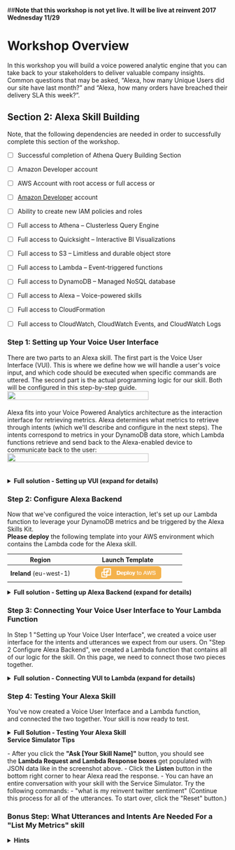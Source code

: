 ##**Note that this workshop is not yet live.  It will be live at reinvent 2017 Wednesday 11/29**

# Workshop Overview
In this workshop you will build a voice powered analytic engine that you can take back to your stakeholders to deliver valuable company insights.   Common questions that may be asked, “Alexa, how many Unique Users did our site have last month?” and “Alexa, how many orders have breached their delivery SLA this week?”.

## Section 2: Alexa Skill Building

Note, that the following dependencies are needed in order to successfully complete this section of the workshop.

- [ ] Successful completion of Athena Query Building Section
- [ ] Amazon Developer account

- [ ] AWS Account with root access or full access
or
- [ ] [Amazon Developer](https://developer.amazon.com/) account
- [ ] Ability to create new IAM policies and roles
- [ ] Full access to Athena – Clusterless Query Engine
- [ ] Full access to Quicksight – Interactive BI Visualizations
- [ ] Full access to S3 – Limitless and durable object store
- [ ] Full access to Lambda – Event-triggered functions
- [ ] Full access to DynamoDB – Managed NoSQL database
- [ ] Full access to Alexa – Voice-powered skills
- [ ] Full access to CloudFormation
- [ ] Full access to CloudWatch, CloudWatch Events, and CloudWatch Logs


### Step 1: Setting up Your Voice User Interface

There are two parts to an Alexa skill. The first part is the Voice User Interface (VUI). This is where we define how we will handle a user's voice input, and which code should be executed when specific commands are uttered. The second part is the actual programming logic for our skill.   Both will be configured in this step-by-step guide.<br>
<IMG SRC="https://github.com/awslabs/voice-powered-analytics/blob/master/media/images/Alexa_Arch.png?raw=true" width="80%" height="80%"><br><br>
Alexa fits into your Voice Powered Analytics architecture as the interaction interface for retrieving metrics.  Alexa determines what metrics to retrieve through intents (which we'll describe and configure in the next steps).  The intents correspond to metrics in your DynamoDB data store, which Lambda functions retrieve and send back to the Alexa-enabled device to communicate back to the user:<br>
<IMG SRC="https://github.com/awslabs/voice-powered-analytics/blob/master/media/images/Alexa_Arch2.png?raw=true" width="80%" height="80%"><br><br>   
<details>
<summary><strong>Full solution - Setting up VUI (expand for details)</strong></summary><p>
  
  1. Go to the <a href="http://developer.amazon.com/" target="_blank">Amazon Developer Portal</a>.  
  2. Click the <b>Alexa button</b> on the left portion of the screen.<br>
  <IMG SRC="https://github.com/awslabs/voice-powered-analytics/blob/master/media/images/Alexa_Lab_1.png?raw=true" width="80%" height="80%"><br>
  2. In the top-right corner of the screen, click the <b>"Sign In"</b> button. <br>(If you don't already have an account, you will be able to create a new one for free.)<br>
  3. Once you have signed in, on the Alexa page, click the <b>"Alexa Skills Kit"</b> button, which is what we'll use to create our custom skill.<br>
  <IMG SRC="https://github.com/awslabs/voice-powered-analytics/blob/master/media/images/Alexa_Lab_2.png?raw=true" width="40%" height="40%"><br>
  4.  Select <b>"Start A Skill."</b> This will get you to the first page of your new Alexa skill.
  5.  Fill out the <b>Skill Information screen</b>. Make sure to review the tips we provide below the screenshot.<br>
  <IMG SRC="https://github.com/awslabs/voice-powered-analytics/blob/master/media/images/Alexa_Lab_4.png?raw=true" width="80%" height="80%"><br>
  <details>
 <summary><strong>Skill Information Tips (expand for details)</strong></summary><p> 

#### Skill Information Tips<br>
i.  <b>Skill Type</b> For this skill, we are creating a skill using the Custom Interaction Model. This is the default choice.
ii. <b>Language</b> Choose the first language you want to support. You can add additional languages in the future, but we need to start with one. (This guide is using U.S. English to start.)
iii.  <b>Name</b> This is the name that will be shown in the Alexa Skills Store, and the name your users will refer to.
iv. <b>Invocation Name</b> This is the name that your users will need to say to start your skill. We have provided some common issues developers encounter in the list below, but you should also review the entire <a href="https://developer.amazon.com/public/solutions/alexa/alexa-skills-kit/docs/choosing-the-invocation-name-for-an-alexa-skill">Invocation Name Requirements</a>.
<table>
<thead>
<tr>
<th>Invocation Name Requirements</th>
<th>Examples of incorrect invocation names</th>
</tr>
</thead>
<tbody>
<tr>
<td>The skill invocation name must not infringe upon the intellectual property rights of an entity or person.</td>
<td>korean air; septa check</td>
</tr>
<tr>
<td>Invocation names should be more than one word (unless it is a brand or intellectual property), and must not be a name or place</td>
<td>horoscope; trivia; guide; new york</td>
</tr>
<tr>
<td>Two word invocation names are not allowed when one of the words is a definite article, indefinite article, or a preposition</td>
<td>any poet; the bookie; the fool</td>
</tr>
<tr>
<td>The invocation name must not contain any of the Alexa skill launch phrases and connecting words.  Launch phrase examples include "launch," "ask," "tell," "load," and "begin."  Connecting word examples include "to," "from," "by," "if," "and," "whether."</td>
<td>trivia game for star wars; better with bacon</td>
</tr>
<tr>
<td>The invocation name must not contain the wake words "Alexa," "Amazon," "Echo," or the words "skill" or "app."</td>
<td>hackster initial skill; word skills</td>
</tr>
<tr>
<td>The invocation name must be written in each language you choose to support.  For example, the German version of your skill must have an invocation name written in German, while the English (US) version must have an invocation name written in English.</td>
<td>kitchen stories (German skill)</td>
</tr></tbody></table>
 </p></details>

6.  Click the Next button to move to the <b>Interaction Model</b>.
7. Click on the <b>Launch Skill Builder (Beta)</b> button . This will launch the new Skill Builder Dashboard.
<IMG SRC="https://github.com/awslabs/voice-powered-analytics/blob/master/media/images/Alexa_Lab_5.png?raw=true" width="80%" height="80%"><br>
8.  Click on the <b>"Dashboard"</b> button.
9.  Click <b>"Add Intent"</b> on the Dashboard screen.  An intent allows you to define 'what to do' when your custom skill is invoked.  
 <IMG SRC="https://github.com/awslabs/voice-powered-analytics/blob/master/media/images/Alexa_Lab_5_5.png?raw=true" width="80%" height="80%"><br>
10.  Type in a name for the intent under <b> Create a new custom intent</b>  
<IMG SRC="https://github.com/awslabs/voice-powered-analytics/blob/master/media/images/Alexa_Lab_5_6.png?raw=true" width="80%" height="80%"><br>
11.  Next we're going <b>Add utterances</b> to our intent.  This triggers an invoke of your intent through your user's voice.  You'll want to add a few different variations based upon how users will interact with the different types of metrics available to query.     
  - Some sample utterances for your newly generated intents. These are the things a user would say to make a specific intent happen. Here are a few examples:
    - <i>What's my {metric}</i> or <i>What is the value for {metric}</i> (More on what the <i>{metric}</i> means on the next step)
    <IMG SRC="https://github.com/awslabs/voice-powered-analytics/blob/master/media/images/Alexa_Lab_6.png?raw=true" width="80%" height="80%"><br>
12. Now we'll <b>configure our Slots</b>.  Slots allow you to parameterize different variable attributes when invoking your intent.  For this workshop, the slot will be our metric(s) that we've created with the Athena query.  This is why we've put the {metric} slot name in our utterances.
    - Type in the name of the slot under <b>Create a new intent slot</b> and then <b>Click the + button</b> to add it.  Then click the <b>plus(+)</b> button on the utterances dialog to add the utterance.  Give your slot the name {<b>metric</b>}.  Note: If you want to give it a different name, then log the name in a separate text editor so we can adjust our backend Lambda function later.  If you do this, also remember to change the name of the slot referenced in your utterance so they match.        
    - Note: Alternatively, you can create a new slot on the right side of the screen in the section titled <i>Intent Slots</i>
13. Our slot is now created and will be added to the <i>Intent Slots</i> area on the right side of the screen.  In this section, under the slot, click the area <i>choose a slot type</i>. We’ll create a new slot type for our list of metrics.  Let's call this <b>available_metrics</b> and click the <b>+</b> button to add it.<br>
<IMG SRC="https://github.com/awslabs/voice-powered-analytics/blob/master/media/images/Alexa_Lab_6_5.png?raw=true" width="80%" height="80%"><br> 
14.  On the bottom left side of the screen, click on the <b>available_metrics</b> slot type that was just created.   For the **slot value, enter the <i>value</i>** of the metric used from the <i>Athena_Poller</i> Lambda function's environment variable: <i>Metric</i> . Then click the <b>+</b> button.  Note: The DynamoDB item that is used as our key in the backend lambda function uses this value to query our metric's value.
    - Note: Don't worry about adding <b>ID (Optional)</b> or <b>Synonyms</b>.  They can be added later after you test. 
<IMG SRC="https://github.com/awslabs/voice-powered-analytics/blob/master/media/images/Alexa_Lab_6_6.png?raw=true" width="80%" height="80%"><br>
15. Now you're ready to Click <b>"Build Model"</b> and <b>"Save"</b><br>
<IMG SRC="https://github.com/awslabs/voice-powered-analytics/blob/master/media/images/Alexa_Lab_7.png?raw=true" width="80%" height="80%"><br>
16. If your interaction model builds successfully, click on <b>Configuration button</b> to move on to Configuration. In our next step of this guide, we will be creating our Lambda function in the AWS developer console, but keep this browser tab open, because we will be returning here on <a href="https://github.com/voicehacks/setup-local-recommendations/blob/master/step-by-step/3-connect-vui-to-code.md">Page #3: Connect VUI to Code</a>. <br>
<IMG SRC="https://github.com/awslabs/voice-powered-analytics/blob/master/media/images/Alexa_Lab_8.png?raw=true" width="80%" height="80%"><br>
<br>If you get an error from your interaction model, check through this list:
   - Did you copy & paste the provided code into the appropriate boxes?
   - Did you accidentally add any characters to the Interaction Model or Sample Utterances?
</details>

### Step 2: Configure Alexa Backend
Now that we've configured the voice interaction, let's set up our Lambda function to leverage your DynamoDB metrics and be triggered by the Alexa Skills Kit. 
<br><b>Please deploy</b> the following template into your AWS environment which contains the Lambda code for the Alexa skill. 
<table>
<thead>
<tr>
<th>Region</th>
<th>Launch Template</th>
</tr>
</thead>
<tbody>
<tr>
<td><strong>Ireland</strong> (eu-west-1)</td>
<td> <center><a href="https://console.aws.amazon.com/cloudformation/home?region=eu-west-1#/stacks/new?stackName=VoiceAlexaSkill&templateURL=https://s3.amazonaws.com/cf-templates-kljh22251-eu-west-1/skill_template_partial.yaml"><img src="/media/images/CFN_Image_01.png" alt="Launch Alexa Skill into Ireland with CloudFormation" width="65%" height="65%"></a></center></td></tr></tbody></table>
<details>
<summary><strong>Full solution - Setting up Alexa Backend (expand for details)</strong></summary><p>
  1. Check your <b>AWS region</b>. For the reinvent workshop, we'll be using the <b>EU (Ireland)</b> region.<br>
<IMG SRC="https://github.com/awslabs/voice-powered-analytics/blob/master/media/images/Alexa_Lab_9.png?raw=true" width="80%" height="80%"><br>
  2. Open the Lambda function, starting with <b>“VoiceAlexaSkillFull-AlexaMetricSkill-1”</b> deployed with the Cloudformation.   <b>Configure your trigger</b>. Click the <b>Triggers</b> tab. Within the <b>Triggers</b> pane, click the link to <b>Add a Trigger</b>. A pop-up should appear, click in the dashed box and select Alexa Skills Kit from the list. If you don't see Alexa Skills Kit in the list, jump back to step #3 on this page.<br>
  <IMG SRC="https://github.com/awslabs/voice-powered-analytics/blob/master/media/images/Alexa_Lab_10.png?raw=true" width="80%" height="80%"><br>
  3. Once you have selected Alexa Skills Kit, click the <b>Configuration</b> Tab to go back to your code.<br>
  4. The <b>ARN value</b> should be in the top right corner. Copy this value for use in the next section of the guide.<br>
  <IMG SRC="https://github.com/awslabs/voice-powered-analytics/blob/master/media/images/Alexa_Lab_11.png?raw=true" width="80%" height="80%"><br>
</p>
  5.  Within the Lambda configuration, navigate to <b>Environment Variables</b>.  
  6. <b>validate the environment variables</b>: 
   - <b>intent_name</b> matches what's configured for your <i>intent</i> in the Alexa Skill's Interaction Configuration
   - <b>slot_name</b> matches what's configured for your <i>slot name</i> in the Alexa Skill's Interaction Configuration
    (Optional) You can modify the greeting and exit message for your Alexa skill by changing the value of two environment variables: <b>greeting_msg</b> and <b>exit_msg</b>
  <details>
<summary>Example</summary><p>
  greeting_msg <i>Welcome to the Voice Powered Analytics.  Please tell me what metrics you'd like to hear. To hear available metrics, ask Alexa tell me my metrics</i> <br>
  and
  exit_msg <i>Thank you for trying the Voice Powered Analytics.  Have a nice day!</i>
</p></details>
    -  There's also an environment variable called: <b>metrics_table</b> with the value <i>VPA_Metrics_Table</i>.  This references the DynamoDB table that the Alexa skill will be querying for your metric
<details>
<summary>Hint</summary><p>
  <IMG SRC="https://github.com/awslabs/voice-powered-analytics/blob/master/media/images/Alexa_Lab_11b.png?raw=true" width="80%" height="80%">
  </p></details>
  7. Bonus (If time): can you add a skill to the Lambda function which enables users to "List My Metrics"
<details>
<summary>If you couldn't complete the steps for this Section above, optionally, you can deploy the following CloudFormation for the AWS configuration:</summary><p>
<table>
<thead>
<tr>
<th>Region</th>
<th>Launch Template</th>
</tr>
</thead>
<tbody>
<tr>
<td><strong>Ireland</strong> (eu-west-1)</td>
<td> <center><a href="https://console.aws.amazon.com/cloudformation/home?region=eu-west-1#/stacks/new?stackName=VoiceAlexaSkill&templateURL=https://s3.amazonaws.com/cf-templates-kljh22251-eu-west-1/skill_template.yaml"><img src="/media/images/CFN_Image_01.png" alt="Launch Alexa Skill into Ireland with CloudFormation" width="65%" height="65%" target="_blank"></a></center></td></tr></tbody></table>
</p>
<b>TODO: Click on the "<b>Code Editor"</b> item under Dashboard on the top left side of the skill builder.</b>
</details>


</details>

### Step 3: Connecting Your Voice User Interface to Your Lambda Function
In Step 1 "Setting up Your Voice User Interface", we created a voice user interface for the intents and utterances we expect from our users. On "Step 2 Configure Alexa Backend", we created a Lambda function that contains all of our logic for the skill. On this page, we need to connect those two pieces together.<br>
<details>
<summary><strong>Full solution - Connecting VUI to Lambda (expand for details)</strong></summary><p>
  
1.  Go back to the <b><a href="https://developer.amazon.com/edw/home.html#/skills/list">Amazon Developer Portal</a></b> and select your skill from the list. You may still have a browser tab open if you started at the beginning of this tutorial.
2. Open the "Configuration" tab on the left side.<br>
  <IMG SRC="https://github.com/awslabs/voice-powered-analytics/blob/master/media/images/Alexa_Lab_12.png?raw=true" width="40%" height="40%"><br>
3. Select the <b>"AWS Lambda ARN"</b> option for your endpoint. You have the ability to host your code anywhere that you would like, but for the purposes of simplicity and frugality, we are using AWS Lambda. <a href="https://developer.amazon.com/public/solutions/alexa/alexa-skills-kit/docs/developing-an-alexa-skill-as-a-web-service">(Read more about Hosting Your Own Custom Skill Web Service.)</a> With the AWS Free Tier, you get 1,000,000 free requests per month, up to 3.2 million seconds of compute time per month. Learn more at <a href="https://aws.amazon.com/free/">https://aws.amazon.com/free/</a>. In addition, Amazon now offers <a href="https://developer.amazon.com/alexa-skills-kit/alexa-aws-credits">AWS Promotional Credits for developers who have live Alexa skills that incur costs on AWS related to those skills</a> IMPORTANT: Make sure you select the same region that you created your Lambda in.<br>
  <IMG SRC="https://github.com/awslabs/voice-powered-analytics/blob/master/media/images/Alexa_Lab_13.png?raw=true" width="80%" height="80%"><br>
4.  Paste your <b>Lambda's ARN</b> (Amazon Resource Name) into the textbox provided. It should look similar to the screenshot above.
5.  Leave <b>"Account Linking" set to "No"</b>. For this skill, we won't be using Account Linking, but you can learn more about <a href="https://developer.amazon.com/public/solutions/alexa/alexa-skills-kit/docs/linking-an-alexa-user-with-a-user-in-your-system" target="_blank">Linking an Alexa User with a User in Your System.</a>
6.  Click the <b>"Next"</b> button to continue to page #4 of this guide.
</details>
</p>

### Step 4: Testing Your Alexa Skill
You've now created a Voice User Interface and a Lambda function, and connected the two together. Your skill is now ready to test.
<details>
<summary><strong>Full Solution - Testing Your Alexa Skill</strong></summary><p>
1.  Go back to the <b><a href="https://developer.amazon.com/edw/home.html#/skills/list">Amazon Developer Portal</a></b> and select your skill from the list. You may still have a browser tab open if you started at the beginning of this tutorial.
2. Open the <b>"Test"</b> tab on the left side.<br>
  <IMG SRC="https://github.com/awslabs/voice-powered-analytics/blob/master/media/images/Alexa_Lab_15.png?raw=true" width="40%" height="40%"><br>
3. Test your skill with the <b>Service Simulator</b>. To validate that your skill is working as expected, use the Service Simulator. In the <b>Enter Utterance</b> text box, type "What’s my reinvent twitter sentiment"<br>
  <IMG SRC="https://github.com/awslabs/voice-powered-analytics/blob/master/media/images/Alexa_Lab_16.png?raw=true" width="80%" height="80%"><br>
  </p>
4.  Other testing methods to consider:
- <a href="https://echosim.io/">Echosim.io</a> - a browser-based Alexa skill testing tool that makes it easy to test your skills without carrying a physical device everywhere you go.
- <a href="https://github.com/alexa/skill-sample-nodejs-city-guide/blob/master/unit-testing.md"  target="_blank"> Unit Testing with Alexa</a> - a modern approach to unit testing your Alexa skills with <a href="http://getpostman.com/">Postman</a> and <a href="http://aws.amazon.com/apigateway">Amazon API Gateway</a>.
5. If your sample skill is working properly, you can now customize your skill.

####Troubleshooting
- If you receive a response that reads: <i>"The remote endpoint could not be called, or the response it returned was invalid,"</i> this is an indication that something is broken. Copy the JSON from the Alexa skill and insert it as a test event to our Lambda function <b>VoiceAlexaSkillFull-AlexaMetricSkill-1</b>.  You can then see the specific output from the Lambda function as to why it is not executing successfully.<br>
- Also make sure that the DynamoDB has an entry with a value for your metric.
</p></p></details></details>

<summary><strong>Service Simulator Tips</strong></summary><p>
- After you click the <b>"Ask [Your Skill Name]"</b> button, you should see the <b>Lambda Request and Lambda Response boxes</b> get populated with JSON data like in the screenshot above.
- Click the <b>Listen</b> button in the bottom right corner to hear Alexa read the response.
- You can have an entire conversation with your skill with the Service Simulator. Try the following commands:
- "what is my reinvent twitter sentiment"
(Continue this process for all of the utterances. To start over, click the "Reset" button.)



### Bonus Step: What Utterances and Intents Are Needed For a "List My Metrics" skill
<details>
<summary><strong>Hints</strong></summary><p>
  <br>Intent: ListMetrics
  <br>Utterance(s): 
  <br>- ListMetrics List My Metrics
  <br>- ListMetrics What are my metrics
</p></details>
